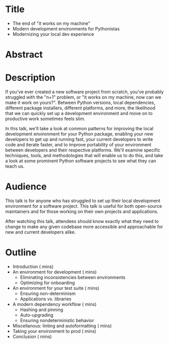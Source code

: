 # Title

* The end of "it works on my machine"
* Modern development environments for Pythonistas
* Modernizing your local dev experience

# Abstract



# Description

If you've ever created a new software project from scratch, you've probably struggled with the "n+1" problem, or "it works on my machine, now can we make it work on yours?". Between Python versions, local dependencies, different package installers, different platforms, and more, the likelihood that we can quickly set up a development environment and move on to productive work sometimes feels slim.

In this talk, we'll take a look at common patterns for improving the local development environment for your Python package, enabling your new developers to get up and running fast, your current developers to write code and iterate faster, and to improve portability of your environment between developers and their respective platforms. We'll examine specific techniques, tools, and methodologies that will enable us to do this, and take a look at some prominent Python software projects to see what they can teach us.

# Audience

This talk is for anyone who has struggled to set up their local development environment for a software project. This talk is useful for both open-source maintainers and for those working on their own projects and applications.

After watching this talk, attendees should know exactly what they need to change to make any given codebase more accessible and approachable for new and current developers alike.

# Outline

* Introduction ( mins)
* An environment for development ( mins)
    * Eliminating inconsistencies between environments
    * Optimizing for onboarding
* An environment for your test suite ( mins)
    * Ensuring non-determinism
    * Applications vs. libraries
* A modern dependency workflow ( mins)
    * Hashing and pinning
    * Auto-upgrading
    * Ensuring nondeterministic behavior
* Miscellanous: linting and autoformatting ( mins)
* Taking your environment to prod ( mins)
* Conclusion ( mins)
